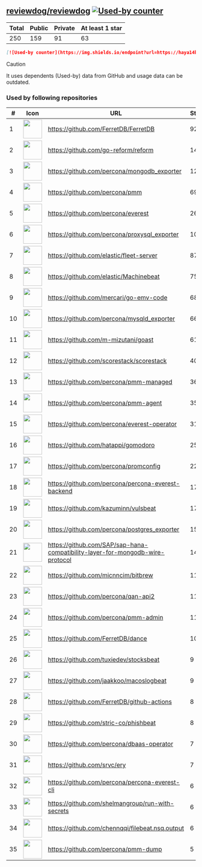 





## [reviewdog/reviewdog](https://github.com/reviewdog/reviewdog) [![Used-by counter](https://img.shields.io/endpoint?url=https://haya14busa.github.io/github-used-by/data/reviewdog/reviewdog/shieldsio.json)](https://github.com/haya14busa/github-used-by/tree/main/repo/reviewdog/reviewdog)

| Total | Public | Private | At least 1 star
| ----- | ------ | ------- | ---------------
| 250 | 159 | 91 | 63 |

```md
[![Used-by counter](https://img.shields.io/endpoint?url=https://haya14busa.github.io/github-used-by/data/reviewdog/reviewdog/shieldsio.json)](https://github.com/haya14busa/github-used-by/tree/main/repo/reviewdog/reviewdog)
```

> [!CAUTION]
> It uses dependents (Used-by) data from GitHub and usage data can be outdated.

### Used by following repositories

| # | Icon | URL | Stars |
| -- | -- | -- | -- | 
|1|<img src="https://github.com/FerretDB.png" width=50 height=50>|https://github.com/FerretDB/FerretDB|9244|
|2|<img src="https://github.com/go-reform.png" width=50 height=50>|https://github.com/go-reform/reform|1441|
|3|<img src="https://github.com/percona.png" width=50 height=50>|https://github.com/percona/mongodb_exporter|1212|
|4|<img src="https://github.com/percona.png" width=50 height=50>|https://github.com/percona/pmm|695|
|5|<img src="https://github.com/percona.png" width=50 height=50>|https://github.com/percona/everest|266|
|6|<img src="https://github.com/percona.png" width=50 height=50>|https://github.com/percona/proxysql_exporter|106|
|7|<img src="https://github.com/elastic.png" width=50 height=50>|https://github.com/elastic/fleet-server|87|
|8|<img src="https://github.com/elastic.png" width=50 height=50>|https://github.com/elastic/Machinebeat|75|
|9|<img src="https://github.com/mercari.png" width=50 height=50>|https://github.com/mercari/go-emv-code|68|
|10|<img src="https://github.com/percona.png" width=50 height=50>|https://github.com/percona/mysqld_exporter|66|
|11|<img src="https://github.com/m-mizutani.png" width=50 height=50>|https://github.com/m-mizutani/goast|61|
|12|<img src="https://github.com/scorestack.png" width=50 height=50>|https://github.com/scorestack/scorestack|40|
|13|<img src="https://github.com/percona.png" width=50 height=50>|https://github.com/percona/pmm-managed|36|
|14|<img src="https://github.com/percona.png" width=50 height=50>|https://github.com/percona/pmm-agent|35|
|15|<img src="https://github.com/percona.png" width=50 height=50>|https://github.com/percona/everest-operator|31|
|16|<img src="https://github.com/hatappi.png" width=50 height=50>|https://github.com/hatappi/gomodoro|25|
|17|<img src="https://github.com/percona.png" width=50 height=50>|https://github.com/percona/promconfig|22|
|18|<img src="https://github.com/percona.png" width=50 height=50>|https://github.com/percona/percona-everest-backend|17|
|19|<img src="https://github.com/kazuminn.png" width=50 height=50>|https://github.com/kazuminn/vulsbeat|17|
|20|<img src="https://github.com/percona.png" width=50 height=50>|https://github.com/percona/postgres_exporter|15|
|21|<img src="https://github.com/SAP.png" width=50 height=50>|https://github.com/SAP/sap-hana-compatibility-layer-for-mongodb-wire-protocol|14|
|22|<img src="https://github.com/micnncim.png" width=50 height=50>|https://github.com/micnncim/bitbrew|11|
|23|<img src="https://github.com/percona.png" width=50 height=50>|https://github.com/percona/qan-api2|11|
|24|<img src="https://github.com/percona.png" width=50 height=50>|https://github.com/percona/pmm-admin|11|
|25|<img src="https://github.com/FerretDB.png" width=50 height=50>|https://github.com/FerretDB/dance|10|
|26|<img src="https://github.com/tuxiedev.png" width=50 height=50>|https://github.com/tuxiedev/stocksbeat|9|
|27|<img src="https://github.com/jaakkoo.png" width=50 height=50>|https://github.com/jaakkoo/macoslogbeat|9|
|28|<img src="https://github.com/FerretDB.png" width=50 height=50>|https://github.com/FerretDB/github-actions|8|
|29|<img src="https://github.com/stric-co.png" width=50 height=50>|https://github.com/stric-co/phishbeat|8|
|30|<img src="https://github.com/percona.png" width=50 height=50>|https://github.com/percona/dbaas-operator|7|
|31|<img src="https://github.com/srvc.png" width=50 height=50>|https://github.com/srvc/ery|7|
|32|<img src="https://github.com/percona.png" width=50 height=50>|https://github.com/percona/percona-everest-cli|6|
|33|<img src="https://github.com/shelmangroup.png" width=50 height=50>|https://github.com/shelmangroup/run-with-secrets|6|
|34|<img src="https://github.com/chennqqi.png" width=50 height=50>|https://github.com/chennqqi/filebeat.nsq.output|6|
|35|<img src="https://github.com/percona.png" width=50 height=50>|https://github.com/percona/pmm-dump|5|
